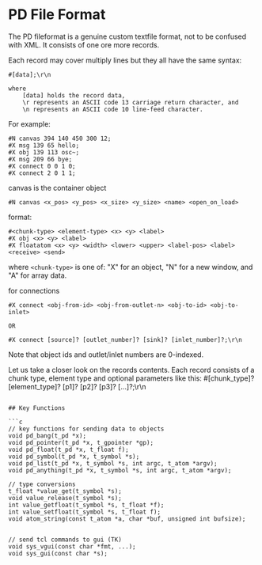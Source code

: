 # PD File Format


The PD fileformat is a genuine custom textfile format, not to be confused with XML. It consists of one ore more records.

Each record may cover multiply lines but they all have the same syntax:

```
#[data];\r\n

where
	[data] holds the record data, 
	\r represents an ASCII code 13 carriage return character, and 
	\n represents an ASCII code 10 line-feed character.
```

For example:

```
#N canvas 394 140 450 300 12;
#X msg 139 65 hello;
#X obj 139 113 osc~;
#X msg 209 66 bye;
#X connect 0 0 1 0;
#X connect 2 0 1 1;

```

canvas is the container object

```
#N canvas <x_pos> <y_pos> <x_size> <y_size> <name> <open_on_load>
```

format:

```
#<chunk-type> <element-type> <x> <y> <label>
#X obj <x> <y> <label>
#X floatatom <x> <y> <width> <lower> <upper> <label-pos> <label> <receive> <send>
```

where `<chunk-type>` is one of:
	"X" for an object, 
	"N" for a new window, and 
	"A" for array data.

for connections

```
#X connect <obj-from-id> <obj-from-outlet-n> <obj-to-id> <obj-to-inlet>

OR

#X connect [source]? [outlet_number]? [sink]? [inlet_number]?;\r\n
```

Note that object ids and outlet/inlet numbers are 0-indexed.


Let us take a closer look on the records contents.
Each record consists of a chunk type, element type and optional parameters like this: #[chunk_type]? [element_type]? [p1]? [p2]? [p3]? [...]?;\r\n


```

## Key Functions

```c
// key functions for sending data to objects
void pd_bang(t_pd *x);
void pd_pointer(t_pd *x, t_gpointer *gp);
void pd_float(t_pd *x, t_float f);
void pd_symbol(t_pd *x, t_symbol *s);
void pd_list(t_pd *x, t_symbol *s, int argc, t_atom *argv);
void pd_anything(t_pd *x, t_symbol *s, int argc, t_atom *argv);

// type conversions
t_float *value_get(t_symbol *s);
void value_release(t_symbol *s);
int value_getfloat(t_symbol *s, t_float *f);
int value_setfloat(t_symbol *s, t_float f);
void atom_string(const t_atom *a, char *buf, unsigned int bufsize);


// send tcl commands to gui (TK)
void sys_vgui(const char *fmt, ...);
void sys_gui(const char *s);
```
